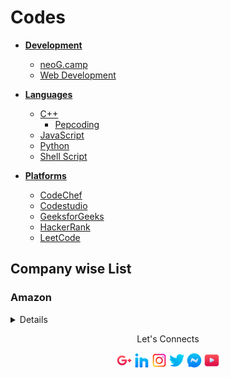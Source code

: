 # Codes

- [**Development**](./DEV/)

  - [neoG.camp](./DEV/neoG.camp/)
  - [Web Development](./DEV/Web_Development/)

- [**Languages**](./Languages/)

  - [C++](./Languages/C%2B%2B/)
    - [Pepcoding](./Languages/C%2B%2B/Pepcoding)
  - [JavaScript](./Languages/JavaScript/)
  - [Python](./Languages/Python)
  - [Shell Script](./Languages/Shell_Script)

- [**Platforms**](./Platforms/)

  - [CodeChef](./Platforms/CodeChef/)
  - [Codestudio](./Platforms/codestudio/)
  - [GeeksforGeeks](./Platforms/GeeksforGeeks/)
  - [HackerRank](./Platforms/HackerRank/)
  - [LeetCode](./Platforms/LeetCode/)

## Company wise List

### Amazon

<details>

| Sr  | Problem                                                                                                                                                                                                               | Topic    | Difficulty | Solution                                                                                                |
| --- | --------------------------------------------------------------------------------------------------------------------------------------------------------------------------------------------------------------------- | -------- | ---------- | ------------------------------------------------------------------------------------------------------- |
| 1.  | [Addition Of Submatrix](https://practice.geeksforgeeks.org/problems/addition-of-submatrix5835/1?page=1&difficulty[]=0&category[]=Arrays&sortBy=accuracy)                                                              | `Arrays` | **Easy**   | [Solution](../Codes/Platforms/GeeksforGeeks/DSA/Arrays/016.Addition_of_submatrix.cpp)                   |
| 2.  | [Maximum Possible Sum of Products](https://practice.geeksforgeeks.org/problems/maximum-possible-sum-of-products3637/1)                                                                                                | `Arrays` | **Easy**   | [Solution](../Codes/Platforms/GeeksforGeeks/Arrays/023.Maximum_Possible_Sum_of_Products.cpp)            |
| 3.  | [Count Substring](https://practice.geeksforgeeks.org/problems/count-substrings0427/https://practice.geeksforgeeks.org/problems/count-substrings0427/1)                                                                | `Arrays` | **Easy**   | [Solution](../Codes/Platforms/GeeksforGeeks/Arrays/024.Count_Substrings.cpp)                            |
| 4.  | [Merging two unsorted arrays in sorted order](https://practice.geeksforgeeks.org/problems/merging-two-unsorted-arrays-in-sorted-order1020/1?page=1&difficulty[]=0&company[]=Amazon&category[]=Arrays&sortBy=accuracy) | `Arrays` | **Easy**   | [Solution](../Codes/Platforms/GeeksforGeeks/Arrays/018.Merging_two_unsorted_arrays_in_sorted_order.cpp) |
| 5.  | [Sum equals to Sum](https://practice.geeksforgeeks.org/problems/sum-equals-to-sum4006/1?page=1&difficulty[]=0&company[]=Amazon&category[]=Arrays&sortBy=accuracy)                                                     | `Arrays` | **Easy**   | [Solution](../DSA/Arrays/021.Sum_equals_to_Sum.cpp)                                                     |
| 6.  | [Wave Array](https://practice.geeksforgeeks.org/problems/wave-array-1587115621/1?page=1&difficulty[]=0&company[]=Amazon&sortBy=accuracy)                                                                              | `Arrays` | **Easy**   | [Solution](../Arrays/025.Wave_Array.cpp)                                                                |
| 7.  | [Convert array into Zig-Zag fashion](https://practice.geeksforgeeks.org/problems/convert-array-into-zig-zag-fashion1638/1)                                                                                            | `Arrays` | **Easy**   | [Solution](../Arrays/027.Convert_array_into_Zig-Zag_fashion.cpp)                                        |
| 8.  | [Sum of Middle Elements of two sorted arrays](https://practice.geeksforgeeks.org/problems/sum-of-middle-elements-of-two-sorted-arrays2305/1)                                                                          | `Arrays` | **Easy**   | [Solution](../Arrays/028.Sum_of_Middle_Elements_of_two_sorted_arrays.cpp)                               |

</details>

<div align = "center">

Let's Connects

[![Gmail Badge](./DEV/social/google.png)](mailto:swayamterodex@gmail.com "Connect via Email")
[![Linkedin Badge](./DEV/social/linkedin.png)](https://www.linkedin.com/in/swayamterode/ "Connect on LinkedIn")
[![Instagram Badge](./DEV/social/instagram.png)](https://m.me/swayamterode "Connect on Instagram")
[![Twitter Badge](./DEV/social/twitter.png)](https://twitter.com/intent/follow?screen_name=swayamterode "Follow on Twitter")
[![Messenger Badge](./DEV/social/messenger.png)](https://m.me/terodeswayam "Connect on Facebook")
[![Youtube](./DEV/social/youtube.png)](https://www.youtube.com/c/ProdSwym)

</div>
